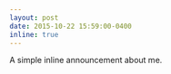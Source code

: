 ```yaml
---
layout: post
date: 2015-10-22 15:59:00-0400
inline: true
---
```


A simple inline announcement about me.
